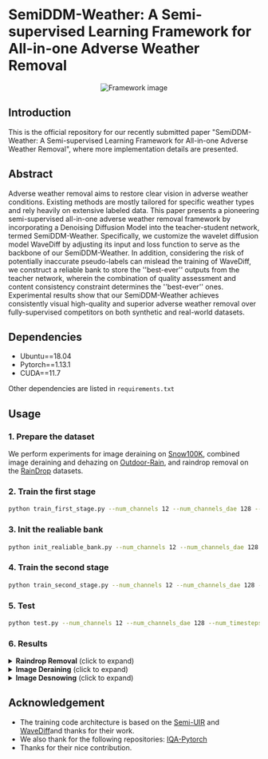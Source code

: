 # SemiDDM-Weather: A Semi-supervised Learning Framework for All-in-one Adverse Weather Removal
<p align="center">
  <img src="images/framework.png" alt="Framework image">
</p>

## Introduction
This is the official repository for our recently submitted paper "SemiDDM-Weather: A Semi-supervised Learning Framework for All-in-one Adverse Weather Removal", where more implementation details are presented.

## Abstract
Adverse weather removal aims to restore clear vision in adverse weather conditions. Existing methods are mostly tailored for specific weather types and rely heavily on extensive labeled data. This paper presents a pioneering semi-supervised all-in-one adverse weather removal framework by incorporating a Denoising Diffusion Model into the teacher-student network, termed SemiDDM-Weather. Specifically, we customize the wavelet diffusion model WaveDiff by adjusting its input and loss function to serve as the backbone of our SemiDDM-Weather. In addition, considering the risk of potentially inaccurate pseudo-labels can mislead the training of WaveDiff, we construct a reliable bank to store the ''best-ever'' outputs from the teacher network, wherein the combination of quality assessment and content consistency constraint determines the ''best-ever'' ones. Experimental results show that our SemiDDM-Weather achieves consistently visual high-quality and superior adverse weather removal over fully-supervised competitors on both synthetic and real-world datasets.

## Dependencies
- Ubuntu==18.04
- Pytorch==1.13.1
- CUDA==11.7

Other dependencies are listed in `requirements.txt`

## Usage

### 1. Prepare the dataset
We perform experiments for image deraining on [Snow100K](https://sites.google.com/view/yunfuliu/desnownet), combined image deraining and dehazing on [Outdoor-Rain](https://github.com/liruoteng/HeavyRainRemoval), and raindrop removal on
the [RainDrop](https://github.com/rui1996/DeRaindrop) datasets. 

### 2. Train the first stage
````bash
python train_first_stage.py --num_channels 12 --num_channels_dae 128 --num_timesteps 4 --num_res_blocks 2 --batch_size 196 --num_epoch 500 --ngf 64 --nz 100 --z_emb_dim 256 --n_mlp 4 --embedding_type positional --use_ema --ema_decay 0.9999 --r1_gamma 0.02 --lr_d 1.25e-4 --lr_g 1.6e-4 --lazy_reg 15 --ch_mult 1 2 2 2 --current_resolution 32 --attn_resolutions 16 --num_disc_layers 4 --rec_loss --net_type wavelet --use_pytorch_wavelet
````
### 3. Init the realiable bank
````bash
python init_realiable_bank.py --num_channels 12 --num_channels_dae 128 --num_timesteps 4 --num_res_blocks 2 --nz 100 --z_emb_dim 256 --n_mlp 4 --ch_mult 1 2 2 2  --crop_size 64 --current_resolution 32 --attn_resolutions 16 --net_type wavelet --use_pytorch_wavelet --path ./check_point/first_stage.pth
````
### 4. Train the second stage
````bash
python train_second_stage.py --num_channels 12 --num_channels_dae 128 --num_timesteps 4 --num_res_blocks 2 --batch_size 64 --num_epoch 650 --ngf 64 --nz 100 --z_emb_dim 256 --n_mlp 4 --embedding_type positional --use_ema --ema_decay 0.9999 --r1_gamma 0.02 --lr_d 1.25e-4 --lr_g 1.6e-4 --lazy_reg 15 --ch_mult 1 2 2 2 --current_resolution 32 --attn_resolutions 16 --num_disc_layers 4 --rec_loss --net_type wavelet --use_pytorch_wavelet
````

### 5. Test
````bash
python test.py --num_channels 12 --num_channels_dae 128 --num_timesteps 4 --num_res_blocks 2 --nz 100 --z_emb_dim 256 --n_mlp 4 --ch_mult 1 2 2 2  --crop_size 64 --current_resolution 32 --attn_resolutions 16 --net_type wavelet --use_pytorch_wavelet --path ./check_point/test.pth
````
### 6. Results
<details>
<summary><strong>Raindrop Removal</strong> (click to expand) </summary>
<p align="center"><img src = "images/raindrop.png"> </p>
  <p align="center"><img src = "images/raindrop_table.png"> </p>
</details>

<details>
<summary><strong>Image Deraining</strong> (click to expand) </summary>
<p align="center"><img src = "images/rain.png"> </p>
  <p align="center"><img src = "images/rain_table.png"> </p>
</details>

<details>
<summary><strong>Image Desnowing</strong> (click to expand) </summary>
<p align="center"><img src = "images/snow.png"> </p>
  <p align="center"><img src = "images/snow_table.png"> </p>
</details>

## Acknowledgement
* The training code architecture is based on the [Semi-UIR](https://github.com/Huang-ShiRui/Semi-UIR) and [WaveDiff](https://github.com/VinAIResearch/WaveDiff)and thanks for their work.
* We also thank for the following repositories: [IQA-Pytorch](https://github.com/chaofengc/IQA-PyTorch)
* Thanks for their nice contribution.

